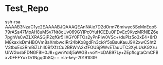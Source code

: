 # Test_Repo

ssh-rsa AAAAB3NzaC1yc2EAAAABJQAAAQEAnNAie7D2dOrm76miwyc5SxMnEqo579rASa47MoAH8uMSv7Nt8cUv069GYIPc0YuHCEEuOFDvEc9KvzMRNlEZ6e7pghVe0wZLXRASGjP2qfGr5liXGY0FTOs2yPnPIw0VSc+/duPIz5o3xE4+8rDM8kaxlxDmHBOVm8aXmbwcIRr24bKo8gdFn3cioY5oBsuKauJ9K2xwCSht2V3tbuEx3RmBiZLhII0BfXfzCu2BRWrA2xfFOUSj9WvETauUTC3XyLUsKGX/uUiWGosbFDNGFBH0J8+gwnYd4j5aWGB+voYHcDAB97Ly+ZEpflcgtaCmCFBxv0FEFYuxDr1Ngq0bSQ== rsa-key-20191009
